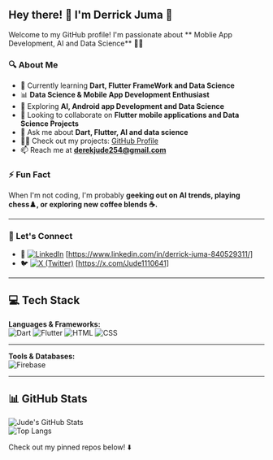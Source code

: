 ## Hey there! 👋 I'm Derrick Juma 🚀

Welcome to my GitHub profile! I'm  passionate about ** Moblie App Development, AI and Data Science** 🧑‍💻 

### 🔍 About Me  
- 📖 Currently learning **Dart, Flutter FrameWork and Data Science** 
- 📊 **Data Science & Mobile App Development Enthusiast**
- 🌱 Exploring **AI, Android app Development and Data Science**
- 👯 Looking to collaborate on **Flutter mobile applications and Data Science Projects**      
- 💬 Ask me about **Dart, Flutter, AI and  data science**
- 👨‍💻 Check out my projects: [GitHub Profile](https://github.com/Jude254-programmer)
-  📫 Reach me at **derekjude254@gmail.com**  

### ⚡ Fun Fact  
When I'm not coding, I'm probably **geeking out on AI trends, playing chess♟️, or exploring new coffee blends ☕.**  

---

### 🤝 Let's Connect  
- 🔗 [![LinkedIn](https://img.shields.io/badge/LinkedIn-0A66C2?style=for-the-badge&logo=linkedin&logoColor=white)](#) [https://www.linkedin.com/in/derrick-juma-840529311/]  
- 🐦 [![X (Twitter)](https://img.shields.io/badge/X-000000?style=for-the-badge&logo=twitter&logoColor=white)](#)  [https://x.com/Jude1110641]


---



## 💻 Tech Stack  
**Languages & Frameworks:**  
![Dart](https://img.shields.io/badge/Dart-0175C2?style=for-the-badge&logo=dart&logoColor=white) 
![Flutter](https://img.shields.io/badge/Flutter-02569B?style=for-the-badge&logo=flutter&logoColor=white) 
![HTML](https://img.shields.io/badge/HTML-E34F26?style=for-the-badge&logo=html5&logoColor=white)
![CSS](https://img.shields.io/badge/CSS-1572B6?style=for-the-badge&logo=css3&logoColor=white)


---

**Tools & Databases:**  
![Firebase](https://img.shields.io/badge/Firebase-FFCA28?style=for-the-badge&logo=firebase&logoColor=black)  
 




---
## 📊 GitHub Stats  
![Jude's GitHub Stats](https://github-readme-stats.vercel.app/api?username=Jude254-programmer&show_icons=true&theme=radical)  
![Top Langs](https://github-readme-stats.vercel.app/api/top-langs/?username=Jude254-programmer&layout=compact&theme=radical) 


Check out my pinned repos below! ⬇️ 

